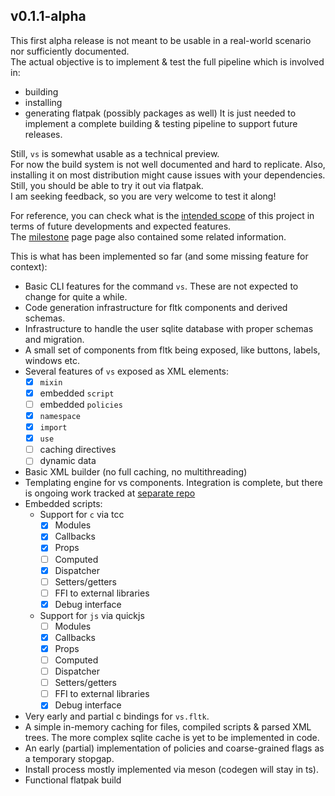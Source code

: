 ## v0.1.1-alpha

This first alpha release is not meant to be usable in a real-world scenario nor sufficiently documented.  
The actual objective is to implement & test the full pipeline which is involved in:

- building
- installing
- generating flatpak (possibly packages as well)
  It is just needed to implement a complete building & testing pipeline to support future releases.

Still, `vs` is somewhat usable as a technical preview.  
For now the build system is not well documented and hard to replicate. Also, installing it on most distribution might cause issues with your dependencies. Still, you should be able to try it out via flatpak.  
I am seeking feedback, so you are very welcome to test it along!

For reference, you can check what is the [intended scope](./README.md) of this project in terms of future developments and expected features.  
The [milestone](./docs/milestones.md) page page also contained some related information.

This is what has been implemented so far (and some missing feature for context):

- Basic CLI features for the command `vs`. These are not expected to change for quite a while.
- Code generation infrastructure for fltk components and derived schemas.
- Infrastructure to handle the user sqlite database with proper schemas and migration.
- A small set of components from fltk being exposed, like buttons, labels, windows etc.
- Several features of `vs` exposed as XML elements:
  - [x] `mixin`
  - [x] embedded `script`
  - [ ] embedded `policies`
  - [x] `namespace`
  - [x] `import`
  - [x] `use`
  - [ ] caching directives
  - [ ] dynamic data
- Basic XML builder (no full caching, no multithreading)
- Templating engine for vs components. Integration is complete, but there is ongoing work tracked at [separate repo](https://github.com/KaruroChori/vs-templ)
- Embedded scripts:
  - Support for `c` via tcc
    - [x] Modules
    - [x] Callbacks
    - [x] Props
    - [ ] Computed
    - [x] Dispatcher
    - [ ] Setters/getters
    - [ ] FFI to external libraries
    - [x] Debug interface
  - Support for `js` via quickjs
    - [ ] Modules
    - [x] Callbacks
    - [x] Props
    - [ ] Computed
    - [ ] Dispatcher
    - [ ] Setters/getters
    - [ ] FFI to external libraries
    - [x] Debug interface
- Very early and partial c bindings for `vs.fltk`.
- A simple in-memory caching for files, compiled scripts & parsed XML trees. The more complex sqlite cache is yet to be implemented in code.
- An early (partial) implementation of policies and coarse-grained flags as a temporary stopgap.
- Install process mostly implemented via meson (codegen will stay in ts).
- Functional flatpak build
